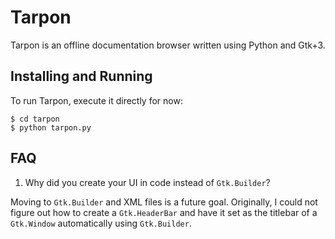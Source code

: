 Tarpon
======

Tarpon is an offline documentation browser written using Python and Gtk+3.

Installing and Running
----------------------

To run Tarpon, execute it directly for now:

    $ cd tarpon
    $ python tarpon.py

FAQ
---

1. Why did you create your UI in code instead of ``Gtk.Builder``?

Moving to ``Gtk.Builder`` and XML files is a future goal. Originally, I could not figure out how to create a ``Gtk.HeaderBar`` and have it set as the titlebar of a ``Gtk.Window`` automatically using ``Gtk.Builder``.
